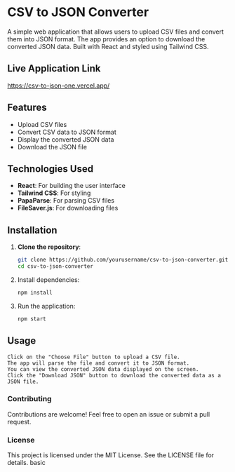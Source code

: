 # CSV to JSON Converter

A simple web application that allows users to upload CSV files and convert them into JSON format. The app provides an option to download the converted JSON data. Built with React and styled using Tailwind CSS.

## Live Application Link

https://csv-to-json-one.vercel.app/

## Features

- Upload CSV files
- Convert CSV data to JSON format
- Display the converted JSON data
- Download the JSON file

## Technologies Used

- **React**: For building the user interface
- **Tailwind CSS**: For styling
- **PapaParse**: For parsing CSV files
- **FileSaver.js**: For downloading files

## Installation

1. **Clone the repository**:

   ```bash
   git clone https://github.com/yourusername/csv-to-json-converter.git
   cd csv-to-json-converter

2. Install dependencies:
    ```bash
    npm install

3. Run the application:
    ```bash
    npm start


## Usage

    Click on the "Choose File" button to upload a CSV file.
    The app will parse the file and convert it to JSON format.
    You can view the converted JSON data displayed on the screen.
    Click the "Download JSON" button to download the converted data as a JSON file.

### Contributing

Contributions are welcome! Feel free to open an issue or submit a pull request.

### License

This project is licensed under the MIT License. See the LICENSE file for details.
basic

